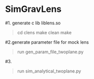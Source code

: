 # SimGravLens

#1. generate c lib liblens.so
>cd clens
>make clean
>make


#2.generate parameter file for mock lens
>run gen_param_file_twoplane.py

#3.
>run sim_analytical_twoplane.py
